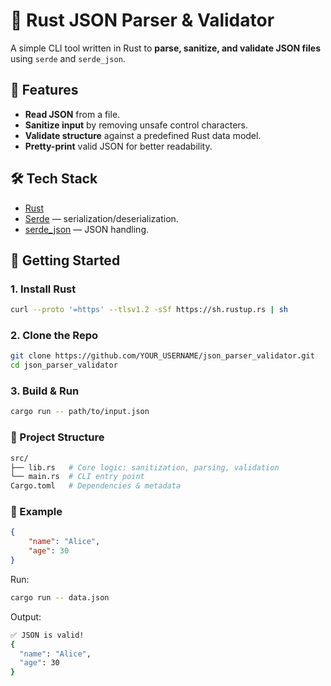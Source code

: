 # 🦀 Rust JSON Parser & Validator

A simple CLI tool written in Rust to **parse, sanitize, and validate JSON files** using `serde` and `serde_json`.

## 📌 Features
- **Read JSON** from a file.
- **Sanitize input** by removing unsafe control characters.
- **Validate structure** against a predefined Rust data model.
- **Pretty-print** valid JSON for better readability.

## 🛠 Tech Stack
- [Rust](https://www.rust-lang.org/)
- [Serde](https://serde.rs/) — serialization/deserialization.
- [serde_json](https://docs.rs/serde_json) — JSON handling.

## 🚀 Getting Started

### 1. Install Rust
```bash
curl --proto '=https' --tlsv1.2 -sSf https://sh.rustup.rs | sh
```

### 2. Clone the Repo
```bash
git clone https://github.com/YOUR_USERNAME/json_parser_validator.git
cd json_parser_validator
```

### 3. Build & Run
```bash
cargo run -- path/to/input.json
```

### 📂 Project Structure
```bash
src/
├── lib.rs   # Core logic: sanitization, parsing, validation
└── main.rs  # CLI entry point
Cargo.toml   # Dependencies & metadata
```

### 🧪 Example
```json
{
    "name": "Alice",
    "age": 30
}
```
Run:
```bash
cargo run -- data.json
```
Output:
```bash
✅ JSON is valid!
{
  "name": "Alice",
  "age": 30
}
```
